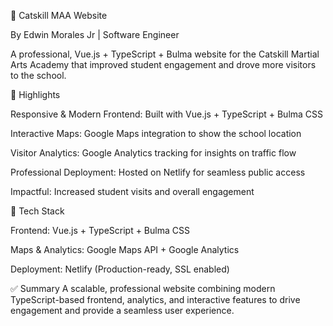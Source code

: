 🥋 Catskill MAA Website

By Edwin Morales Jr | Software Engineer

A professional, Vue.js + TypeScript + Bulma website for the Catskill Martial Arts Academy that improved student engagement and drove more visitors to the school.

🚀 Highlights

Responsive & Modern Frontend: Built with Vue.js + TypeScript + Bulma CSS

Interactive Maps: Google Maps integration to show the school location

Visitor Analytics: Google Analytics tracking for insights on traffic flow

Professional Deployment: Hosted on Netlify for seamless public access

Impactful: Increased student visits and overall engagement

🧠 Tech Stack

Frontend: Vue.js + TypeScript + Bulma CSS

Maps & Analytics: Google Maps API + Google Analytics

Deployment: Netlify (Production-ready, SSL enabled)

✅ Summary
A scalable, professional website combining modern TypeScript-based frontend, analytics, and interactive features to drive engagement and provide a seamless user experience.
